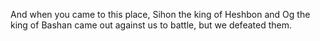 And when you came to this place, Sihon the king of Heshbon and Og the king of Bashan came out against us to battle, but we defeated them.
